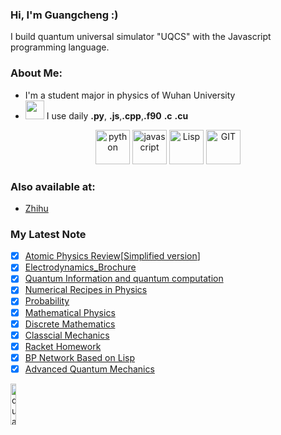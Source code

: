 ### Hi, I'm Guangcheng :)

I build quantum universal simulator "UQCS" with the Javascript programming language.

### About Me:

- I'm a student major in physics of Wuhan University
- <img src="https://media.giphy.com/media/WUlplcMpOCEmTGBtBW/giphy.gif" width="30"> I use daily **.py**, **.js**,**.cpp**,**.f90** **.c** **.cu**

<p align="center">
      <img src="https://www.vectorlogo.zone/logos/python/python-icon.svg" alt="python" width="55" height="55"/>
      <img src="https://www.vectorlogo.zone/logos/javascript/javascript-icon.svg" alt="javascript" width="55" height="55"/> 
      <img src="https://www.vectorlogo.zone/logos/common-lispnet/common-lispnet-icon.svg" alt="Lisp" width="55" height="55"/>
      <img src="https://www.vectorlogo.zone/logos/git-scm/git-scm-icon.svg" alt="GIT" width="55" height="55"/> 
</p>

### Also available at:

- [Zhihu](https://www.zhihu.com/people/shen-dang-fu-mu-xin-xiang-qing-hua)

### My Latest Note

- [x] [Atomic Physics Review](https://github.com/ElonDormancy/Physics-Note/blob/master/Note/The_Review_of_Atomic_Physics.pdf)[[Simplified version](https://zhuanlan.zhihu.com/p/371286925)]
- [x] [Electrodynamics_Brochure](https://github.com/ElonDormancy/Physics-Note/blob/master/Note/Electrodynamics_Brochure.pdf)
- [x] [Quantum Information and quantum computation](https://github.com/ElonDormancy/Physics-Note/blob/master/Note/QIC/The_Note_of_QIC%20V4.pdf)
- [x] [Numerical Recipes in Physics](https://github.com/ElonDormancy/Physics-Note/blob/master/Note/Numerical_Recipes_in_Physics_Report.pdf)
- [x] [Probability](https://github.com/ElonDormancy/Physics-Note/blob/master/Note/Probability.pdf)
- [x] [Mathematical Physics](https://zhuanlan.zhihu.com/p/343110386)
- [x] [Discrete Mathematics](https://zhuanlan.zhihu.com/p/149468789)
- [x] [Classcial Mechanics](https://github.com/ElonDormancy/Physics-Note/blob/master/Note/ClasscialMechanicsReview.pdf)
- [x] [Racket Homework](https://github.com/ElonDormancy/Physics-Note/tree/master/Note/Racket%20Note)
- [x] [BP Network Based on Lisp](https://github.com/ElonDormancy/Physics-Note/blob/master/Note/Neuron_Networks.pdf)
- [x] [Advanced Quantum Mechanics](https://github.com/ElonDormancy/Physics-Note/blob/master/Note/AdvancedQuantumMechanicsReview.pdf)

<p align="left">
    <img src="https://komarev.com/ghpvc/?username=ElonDormancy&style=plastic&color=000000" alt="quantum computation" width="13%"/>
</p>

